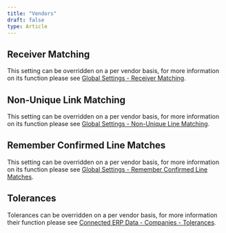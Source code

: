 ```yaml
---
title: "Vendors"
draft: false
type: Article
---
```



## Receiver Matching

This setting can be overridden on a per vendor basis, for more information on its function please see [Global Settings - Receiver Matching](../general.md#grn-matching).

## Non-Unique Link Matching

This setting can be overridden on a per vendor basis, for more information on its function please see [Global Settings - Non-Unique Line Matching](../general.md#non-unique-line-matching).

## Remember Confirmed Line Matches

This setting can be overridden on a per vendor basis, for more information on its function please see [Global Settings - Remember Confirmed Line Matches](../general.md#remember-confirmed-line-matches).

## Tolerances

Tolerances can be overridden on a per vendor basis, for more information their function please see [Connected ERP Data - Companies - Tolerances](../connected-erp-data/company.md#tolerances).

